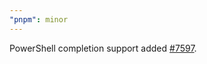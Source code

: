 ```yaml
---
"pnpm": minor
---
```


PowerShell completion support added [#7597](https://github.com/pnpm/pnpm/pull/7597).
